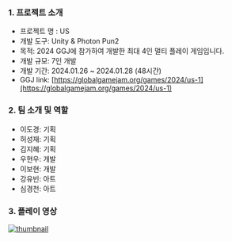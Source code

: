 ### 1. 프로젝트 소개
- 프로젝트 명 : US
- 개발 도구: Unity & Photon Pun2
- 목적: 2024 GGJ에 참가하여 개발한 최대 4인 멀티 플레이 게임입니다. 
- 개발 규모: 7인 개발
- 개발 기간: 2024.01.26 ~ 2024.01.28 (48시간)
- GGJ link: [https://globalgamejam.org/games/2024/us-1](https://globalgamejam.org/games/2024/us-1)

### 2. 팀 소개 및 역할
- 이도경: 기획
- 허성재: 기획
- 김지혜: 기획 
- 우현우: 개발
- 이보현: 개발
- 강유빈: 아트
- 심경천: 아트

### 3. 플레이 영상
[![thumbnail](https://github.com/PNUHyeonWoo/2024-GGJ-US/assets/102347501/7136db75-cd19-4b8b-b5e6-ee2443db433d)](https://www.youtube.com/watch?v=iyaIc1eGBZ0)
